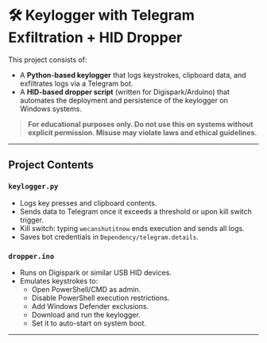 # 🛠️ Keylogger with Telegram Exfiltration + HID Dropper

This project consists of:

- A **Python-based keylogger** that logs keystrokes, clipboard data, and exfiltrates logs via a Telegram bot.
- A **HID-based dropper script** (written for Digispark/Arduino) that automates the deployment and persistence of the keylogger on Windows systems.

> **For educational purposes only. Do not use this on systems without explicit permission. Misuse may violate laws and ethical guidelines.**

---

## Project Contents

### `keylogger.py`
- Logs key presses and clipboard contents.
- Sends data to Telegram once it exceeds a threshold or upon kill switch trigger.
- Kill switch: typing `wecanshutitnow` ends execution and sends all logs.
- Saves bot credentials in `Dependency/telegram.details`.

### `dropper.ino`
- Runs on Digispark or similar USB HID devices.
- Emulates keystrokes to:
  - Open PowerShell/CMD as admin.
  - Disable PowerShell execution restrictions.
  - Add Windows Defender exclusions.
  - Download and run the keylogger.
  - Set it to auto-start on system boot.

---